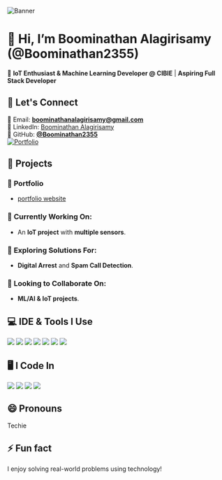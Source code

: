 ![Banner](https://your-image-url.com/banner.png)  

# 👋 Hi, I’m **Boominathan Alagirisamy** (@Boominathan2355)  
🔹 **IoT Enthusiast & Machine Learning Developer @ CIBIE** | **Aspiring Full Stack Developer**  

## 🔗 Let's Connect  
📧 Email: **boominathanalagirisamy@gmail.com**  
📱 LinkedIn: [Boominathan Alagirisamy](https://www.linkedin.com/in/boominathan-alagirisamy/)  
🐙 GitHub: **[@Boominathan2355](https://github.com/Boominathan2355)**  
[![Portfolio](https://img.shields.io/badge/Portfolio-Visit%20Now-4C1?style=for-the-badge&logo=github&logoColor=white)](https://boominathan2355.github.io/Portfolio/)

## 🚀 Projects  
### 🔭 **Portfolio**
- [portfolio website](https://boominathan2355.github.io/Portfolio/)

### 🌱 **Currently Working On:**  
- An **IoT project** with **multiple sensors**.

### 🤔 **Exploring Solutions For:**  
- **Digital Arrest** and **Spam Call Detection**.

### 👯 **Looking to Collaborate On:**  
- **ML/AI & IoT projects**.

## 💻 IDE & Tools I Use  

<p align="left">
  <img src="https://img.shields.io/badge/VS%20Code-007ACC?style=for-the-badge&logo=visual-studio-code&logoColor=white" />
  <img src="https://img.shields.io/badge/PyCharm-000000?style=for-the-badge&logo=pycharm&logoColor=white" />
  <img src="https://img.shields.io/badge/Eclipse-2C2255?style=for-the-badge&logo=eclipse&logoColor=white" />
  <img src="https://img.shields.io/badge/Arduino-00979D?style=for-the-badge&logo=arduino&logoColor=white" />
  <img src="https://img.shields.io/badge/Linux-FCC624?style=for-the-badge&logo=linux&logoColor=black" />
  <img src="https://img.shields.io/badge/Docker-2496ED?style=for-the-badge&logo=docker&logoColor=white" />
  <img src="https://img.shields.io/badge/GitHub-181717?style=for-the-badge&logo=github&logoColor=white" />
</p>

## 🖥️ I Code In  
<p align="left">
  <img src="https://img.shields.io/badge/Python-3776AB?style=for-the-badge&logo=python&logoColor=white" />
  <img src="https://img.shields.io/badge/Java-007396?style=for-the-badge&logo=java&logoColor=white" />
  <img src="https://img.shields.io/badge/C-A8B9CC?style=for-the-badge&logo=c&logoColor=white" />
  <img src="https://img.shields.io/badge/SQL-4479A1?style=for-the-badge&logo=postgresql&logoColor=white" />
</p>

## 😄 Pronouns  
Techie  

## ⚡ Fun fact  
I enjoy solving real-world problems using technology!  

